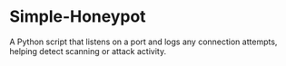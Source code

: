 # Simple-Honeypot
A Python script that listens on a port and logs any connection attempts, helping detect scanning or attack activity.
